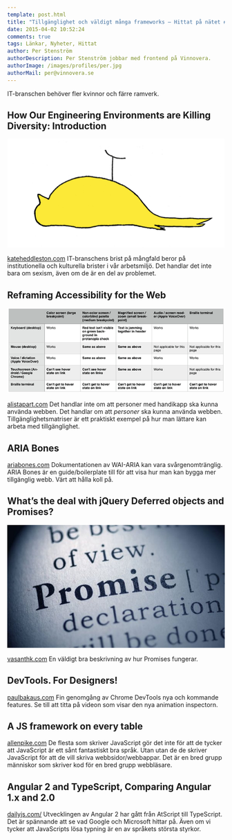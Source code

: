 ```yaml
---
template: post.html
title: "Tillgänglighet och väldigt många frameworks – Hittat på nätet #14"
date: 2015-04-02 10:52:24 
comments: true
tags: Länkar, Nyheter, Hittat
author: Per Stenström
authorDescription: Per Stenström jobbar med frontend på Vinnovera.
authorImage: /images/profiles/per.jpg
authorMail: per@vinnovera.se
---
```


IT-branschen behöver fler kvinnor och färre ramverk.
<!--more-->

## How Our Engineering Environments are Killing Diversity: Introduction
![Död kanariefågel](/images/content/posts/hittat-pa-natet-number-14/canary.jpg)

[kateheddleston.com][6] IT-branschens brist på mångfald beror på institutionella och kulturella brister i vår arbetsmiljö. Det handlar det inte bara om sexism, även om de är en del av problemet. 

## Reframing Accessibility for the Web
![Test matris](/images/content/posts/hittat-pa-natet-number-14/test-matrix-edit.png)

[alistapart.com][5] Det handlar inte om att personer med handikapp ska kunna använda webben. Det handlar om att *personer* ska kunna använda webben. Tillgänglighetsmatriser är ett praktiskt exempel på hur man lättare kan arbeta med tillgänglighet.

## ARIA Bones
[ariabones.com][3] Dokumentationen av WAI-ARIA kan vara svårgenomtränglig. ARIA Bones är en guide/boilerplate till för att visa hur man kan bygga mer tillgänglig webb. Värt att hålla koll på.

## What’s the deal with jQuery Deferred objects and Promises?
![Promise citat](/images/content/posts/hittat-pa-natet-number-14/promise.jpg)

[vasanthk.com][4] En väldigt bra beskrivning av hur Promises fungerar. 

## DevTools. For Designers!
[paulbakaus.com][1] Fin genomgång av Chrome DevTools nya och kommande features. Se till att titta på videon som visar den nya animation inspectorn. 

## A JS framework on every table
[allenpike.com][7] De flesta som skriver JavaScript gör det inte för att de tycker att JavaScript är ett sånt fantastiskt bra språk. Utan utan de de skriver JavaScript för att de vill skriva webbsidor/webbappar. Det är en bred grupp människor som skriver kod för en bred grupp webbläsare.

## Angular 2 and TypeScript, Comparing Angular 1.x and 2.0
[dailyjs.com/][0] Utvecklingen av Angular 2 har gått från AtScript till TypeScript. Det är spännande att se vad Google och Microsoft hittar på. Även om vi tycker att JavaScripts lösa typning är en av språkets största styrkor. 

[0]: http://dailyjs.com/2015/03/06/typekit-angular/
[1]: https://paulbakaus.com/2015/03/05/devtools-for-designers/
[3]: http://ariabones.com/
[4]: http://www.vasanthk.com/jquery-promises-and-deferred-objects/
[5]: http://alistapart.com/article/reframing-accessibility-for-the-web
[6]: https://www.kateheddleston.com/blog/how-our-engineering-environments-are-killing-diversity-introduction
[7]: http://www.allenpike.com/2015/javascript-framework-fatigue/